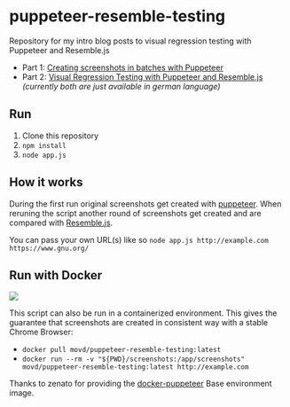 # puppeteer-resemble-testing
Repository for my intro blog posts to visual regression testing with Puppeteer and Resemble.js

* Part 1: [Creating screenshots in batches with Puppeteer](https://blog.uni-koeln.de/rrzk-knowhow/2019/03/13/visuelle-tests-puppeteer-screenshots/) 
* Part 2: [Visual Regression Testing with Puppeteer and Resemble.js](https://blog.uni-koeln.de/rrzk-knowhow/2019/04/29/visual-regression-testing-puppeteer-und-resemble-js/)  
*(currently both are just available in german language)*

## Run

1. Clone this repository
2. `npm install`
3. `node app.js`

## How it works

During the first run original screenshots get created with [puppeteer](https://github.com/GoogleChrome/puppeteer). When reruning the script another round of screenshots get created and are compared with [Resemble.js](https://rsmbl.github.io/Resemble.js/).

You can pass your own URL(s) like so `node app.js http://example.com https://www.gnu.org/`

## Run with Docker

[![](https://images.microbadger.com/badges/image/movd/puppeteer-resemble-testing.svg)](https://microbadger.com/images/movd/puppeteer-resemble-testing "Get your own image badge on microbadger.com")

This script can also be run in a containerized environment. This gives the guarantee that screenshots are created in consistent way with a stable Chrome Browser:

* `docker pull movd/puppeteer-resemble-testing:latest`
* `docker run --rm -v "${PWD}/screenshots:/app/screenshots"  movd/puppeteer-resemble-testing:latest http://example.com`

Thanks to zenato for providing the [docker-puppeteer](https://github.com/zenato/docker-puppeteer) Base environment image.
